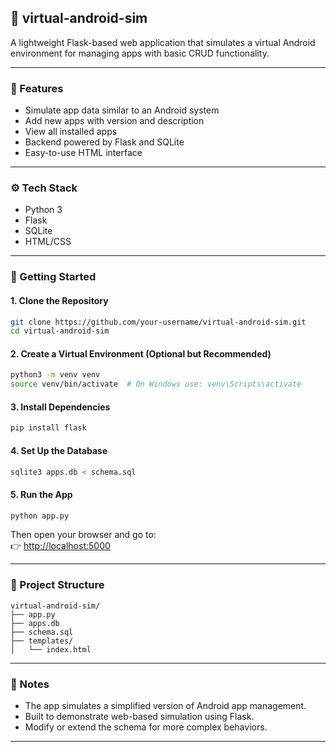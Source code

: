 ## 📱 virtual-android-sim

A lightweight Flask-based web application that simulates a virtual Android environment for managing apps with basic CRUD functionality.

---

### 🌟 Features

- Simulate app data similar to an Android system  
- Add new apps with version and description  
- View all installed apps  
- Backend powered by Flask and SQLite  
- Easy-to-use HTML interface

---

### ⚙️ Tech Stack

- Python 3  
- Flask  
- SQLite  
- HTML/CSS

---

### 🚀 Getting Started

#### 1. **Clone the Repository**

```bash
git clone https://github.com/your-username/virtual-android-sim.git
cd virtual-android-sim
```

#### 2. **Create a Virtual Environment (Optional but Recommended)**

```bash
python3 -m venv venv
source venv/bin/activate  # On Windows use: venv\Scripts\activate
```

#### 3. **Install Dependencies**

```bash
pip install flask
```

#### 4. **Set Up the Database**

```bash
sqlite3 apps.db < schema.sql
```

#### 5. **Run the App**

```bash
python app.py
```

Then open your browser and go to:  
👉 [http://localhost:5000](http://localhost:5000)

---

### 📁 Project Structure

```
virtual-android-sim/
├── app.py
├── apps.db
├── schema.sql
├── templates/
│   └── index.html
```

---

### 📝 Notes

- The app simulates a simplified version of Android app management.  
- Built to demonstrate web-based simulation using Flask.  
- Modify or extend the schema for more complex behaviors.

---

